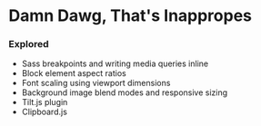 # Damn Dawg, That's Inappropes

### Explored

- Sass breakpoints and writing media queries inline
- Block element aspect ratios
- Font scaling using viewport dimensions
- Background image blend modes and responsive sizing
- Tilt.js plugin
- Clipboard.js
